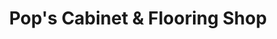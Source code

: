 ---
title: "Pop's Cabinet & Flooring Shop"
url: /springfield/pops-cabinet-and-flooring-shop/
shop: kitchen
---